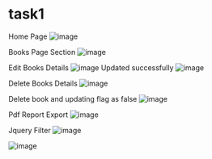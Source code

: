 # task1 

        
 Home Page 
![image](https://user-images.githubusercontent.com/20696656/235142236-586f4630-4b16-4fe6-a475-aa1a3f0adbf9.png)

 Books Page Section
        ![image](https://user-images.githubusercontent.com/20696656/235142419-77aa827d-0a1c-48b4-99d8-36b3042d2583.png)  
        
Edit Books Details 
        ![image](https://user-images.githubusercontent.com/20696656/235142561-1e8844bd-ef2e-4fe8-a216-c124de96b8e5.png)
Updated successfully 
![image](https://user-images.githubusercontent.com/20696656/235163465-3989c6ad-e22c-453f-a9ec-dfcafe499034.png)


Delete Books Details 
        ![image](https://user-images.githubusercontent.com/20696656/235162192-93d315f0-7061-4f1c-891b-e3693e5b350b.png)


Delete book and updating flag as false 
![image](https://user-images.githubusercontent.com/20696656/235162374-129da6e3-00c3-4b17-94cc-3c631fb5ae31.png)

 Pdf Report Export
 ![image](https://user-images.githubusercontent.com/20696656/235162776-d32fd3b9-23c9-4936-bc80-b8713b0e2c84.png)

Jquery Filter 
![image](https://user-images.githubusercontent.com/20696656/235163004-66217ed5-1b20-4625-96c6-f666696bd595.png)

![image](https://user-images.githubusercontent.com/20696656/235163143-64723236-554c-46f0-b85d-fd7830ea8a01.png)

